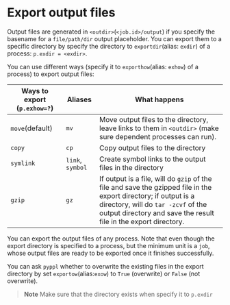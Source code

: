 # Export output files
<!-- toc -->

Output files are generated in `<outdir>`(`<job.id>/output`) if you specify the basename for a `file/path/dir` output placeholder. You can export them to a specific directory by specify the directory to `exportdir`(alias: `exdir`) of a process: `p.exdir = <exdir>`.

You can use different ways (specify it to `exporthow`(alias: `exhow`) of a process) to export output files:

| Ways to export (`p.exhow=?`) | Aliases | What happens |
|------------------------------|---------|--------------|
|`move`(default) |`mv`|Move output files to the directory, leave links to them in `<outdir>` (make sure dependent processes can run).|
|`copy`|`cp`|Copy output files to the directory|
|`symlink`|`link`, `symbol`|Create symbol links to the output files in the directory|
|`gzip`|`gz`|If output is a file, will do `gzip` of the file and save the gzipped file in the export directory; if output is a directory, will do `tar -zcvf` of the output directory and save the result file in the export directory.|

You can export the output files of any process. Note that even though the export directory is specified to a process, but the minimum unit is a `job`, whose output files are ready to be exported once it finishes successfully.

You can ask `pyppl` whether to overwrite the existing files in the export directory by set `exportow`(alias:`exow`) to `True` (overwrite) or `False` (not overwrite).

> **Note** Make sure that the directory exists when specify it to `p.exdir`